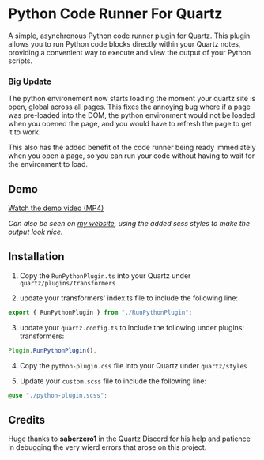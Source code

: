 # Python Code Runner For Quartz

A simple, asynchronous Python code runner plugin for Quartz. This plugin allows you to run Python code blocks directly within your Quartz notes, providing a convenient way to execute and view the output of your Python scripts.

### Big Update

The python environement now starts loading the moment your quartz site is open, global across all pages. This fixes the annoying bug where if a page was pre-loaded into the DOM, the python environment would not be loaded when you opened the page, and you would have to refresh the page to get it to work.

This also has the added benefit of the code runner being ready immediately when you open a page, so you can run your code without having to wait for the environment to load.

## Demo

[Watch the demo video (MP4)](https://ewan.my/Attachments/code-runner.mp4)

_Can also be seen on [my website](https://ewan.my/Notes/Computational-Neuroscience/Theory/Theoretical-Neuroscience---Peter-Dayan-and-L.-F.-Abbott/CH1---Firing-Rates-and-Spike-Statistics/Firing-Rate-Approximation), using the added scss styles to make the output look nice._

## Installation

1. Copy the `RunPythonPlugin.ts` into your Quartz under `quartz/plugins/transformers`

2. update your transformers' index.ts file to include the following line:

```typescript
export { RunPythonPlugin } from "./RunPythonPlugin";
```

3. update your `quartz.config.ts` to include the following under plugins: transformers:

```typescript
Plugin.RunPythonPlugin(),
```

4. Copy the `python-plugin.css` file into your Quartz under `quartz/styles`

5. Update your `custom.scss` file to include the following line:

```scss
@use "./python-plugin.scss";
```

## Credits

Huge thanks to **saberzero1** in the Quartz Discord for his help and patience in debugging the very wierd errors that arose on this project.
